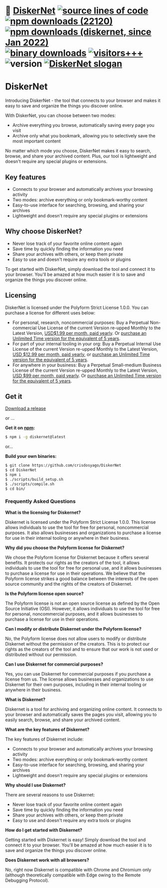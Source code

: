 # :floppy_disk: [DiskerNet](https://github.com/c9fe/22120) [![source lines of code](https://sloc.xyz/github/crisdosyago/Diskernet)](https://sloc.xyz) [![npm downloads (22120)](https://img.shields.io/npm/dt/archivist1?label=npm%20downloads%20%2822120%29)](https://npmjs.com/package/archivist1) [![npm downloads (diskernet, since Jan 2022)](https://img.shields.io/npm/dt/diskernet?label=npm%20downloads%20%28diskernet%2C%20since%20Jan%202022%29)](https://npmjs.com/package/diskernet) [![binary downloads](https://img.shields.io/github/downloads/c9fe/22120/total?label=OS%20binary%20downloads)](https://GitHub.com/crisdosyago/DiskerNet/releases) [![visitors+++](https://hits.seeyoufarm.com/api/count/incr/badge.svg?url=https%3A%2F%2Fgithub.com%2Fc9fe%2F22120&count_bg=%2379C83D&title_bg=%23555555&icon=&icon_color=%23E7E7E7&title=%28today%2Ftotal%29%20visitors%2B%2B%2B%20since%20Oct%2027%202020&edge_flat=false)](https://hits.seeyoufarm.com) ![version](https://img.shields.io/npm/v/diskernet) [![DiskerNet slogan](https://img.shields.io/badge/%F0%9F%92%BE%20DiskerNet-an%20internet%20on%20yer%20disc-hotpink)](#DiskerNet) 

<h1>DiskerNet</h1>

<p>Introducing DiskerNet - the tool that connects to your browser and makes it easy to save and organize the things you discover online.</p>

<p>With DiskerNet, you can choose between two modes:</p>

<ul>
    <li>Archive everything you browse, automatically saving every page you visit</li>
    <li>Archive only what you bookmark, allowing you to selectively save the most important content</li>
</ul>

<p>No matter which mode you choose, DiskerNet makes it easy to search, browse, and share your archived content. Plus, our tool is lightweight and doesn't require any special plugins or extensions.</p>

<h2>Key features</h2>

<ul>
    <li>Connects to your browser and automatically archives your browsing activity</li>
    <li>Two modes: archive everything or only bookmark-worthy content</li>
    <li>Easy-to-use interface for searching, browsing, and sharing your archives</li>
    <li>Lightweight and doesn't require any special plugins or extensions</li>
</ul>

<h2>Why choose DiskerNet?</h2>

<ul>
    <li>Never lose track of your favorite online content again</li>
    <li>Save time by quickly finding the information you need</li>
    <li>Share your archives with others, or keep them private</li>
    <li>Easy to use and doesn't require any extra tools or plugins</li>
</ul>

<p>To get started with DiskerNet, simply download the tool and connect it to your browser. You'll be amazed at how much easier it is to save and organize the things you discover online.</p>

<h2>Licensing</h2>

<p>DiskerNet is licensed under the Polyform Strict License 1.0.0. You can purchase a license for different uses below:</p>

- For personal, research, noncommercial purposes: Buy a Perpetual Non-commercial Use License of the current Version re-upped Monthly to the Latest Version, [USD$1.99 per month, paid yearly](https://buy.stripe.com/7sIg0acC5amT7PW6pl). Or [purchase an Unlimited Time version for the equivalent of 5 years](https://buy.stripe.com/14k5lw31veD96LS29b).
- For part of your internal tooling in your org: Buy a Perpetual Internal Use License of the current Version re-upped Monthly to the Latest Version, [USD $12.99 per month, paid yearly](https://buy.stripe.com/9AQaFQ59D52z3zGdRS), or [purchase an Unlimited Time version for the equivalent of 5 years](https://buy.stripe.com/fZe3do1Xr1Qn9Y4011).
- For anywhere in your business: Buy a Perpetual Small-medium Business License of the current Version re-upped Monthly to the Latest Version, [USD $99 per month, paid yearly](https://buy.stripe.com/eVa8xIcC5gLhfio6po). Or [purchase an Unlimited Time version for the equivalent of 5 years](https://buy.stripe.com/00g5lwcC566D7PW00Z).

## Get it

[Download a release](https://github.com/crisdosyago/Diskernet/releases)

or ...

**Get it on [npm](https://www.npmjs.com/package/diskernet):**

```sh
$ npm i -g diskernet@latest
```

or...

**Build your own binaries:**

```sh
$ git clone https://github.com/crisdosyago/DiskerNet
$ cd DiskerNet
$ npm i
$ ./scripts/build_setup.sh
$ ./scripts/compile.sh
$ cd bin/
```

### Frequently Asked Questions

**What is the licensing for Diskernet?**

Diskernet is licensed under the Polyform Strict License 1.0.0. This license allows individuals to use the tool for free for personal, noncommercial purposes. It also allows businesses and organizations to purchase a license for use in their internal tooling or anywhere in their business.

**Why did you choose the Polyform license for Diskernet?**

We chose the Polyform license for Diskernet because it offers several benefits. It protects our rights as the creators of the tool, it allows individuals to use the tool for free for personal use, and it allows businesses to purchase a license for use in their operations. We believe that the Polyform license strikes a good balance between the interests of the open source community and the rights of the creators of Diskernet.

**Is the Polyform license open source?**

The Polyform license is not an open source license as defined by the Open Source Initiative (OSI). However, it allows individuals to use the tool for free for personal, noncommercial purposes, and it allows businesses to purchase a license for use in their operations.

**Can I modify or distribute Diskernet under the Polyform license?**

No, the Polyform license does not allow users to modify or distribute Diskernet without the permission of the creators. This is to protect our rights as the creators of the tool and to ensure that our work is not used or distributed without our permission.

**Can I use Diskernet for commercial purposes?**

Yes, you can use Diskernet for commercial purposes if you purchase a license from us. The license allows businesses and organizations to use Diskernet for their own purposes, including in their internal tooling or anywhere in their business.

**What is Diskernet?**

Diskernet is a tool for archiving and organizing online content. It connects to your browser and automatically saves the pages you visit, allowing you to easily search, browse, and share your archived content.

**What are the key features of Diskernet?**

The key features of Diskernet include:

- Connects to your browser and automatically archives your browsing activity
- Two modes: archive everything or only bookmark-worthy content
- Easy-to-use interface for searching, browsing, and sharing your archives
- Lightweight and doesn't require any special plugins or extensions

**Why should I use Diskernet?**

There are several reasons to use Diskernet:

- Never lose track of your favorite online content again
- Save time by quickly finding the information you need
- Share your archives with others, or keep them private
- Easy to use and doesn't require any extra tools or plugins

**How do I get started with Diskernet?**

Getting started with Diskernet is easy! Simply download the tool and connect it to your browser. You'll be amazed at how much easier it is to save and organize the things you discover online.

**Does Diskernet work with all browsers?**

No, right now Diskernet is compatible with Chrome and Chromium only (although theoretically compatible with Edge owing to the Remote Debugging Protocol).

